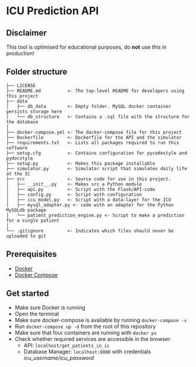 # ICU Prediction API

## Disclaimer
This tool is optimised for educational purposes, do **not** use this in production!

## Folder structure
```
├── LICENSE
├── README.md          <- The top-level README for developers using this project
├── data
│   ├── db_data        <- Empty folder. MySQL docker container persists storage here
│   └── db_structure   <- Contains a .sql file with the structure for the database
│
├── docker-compose.yml <- The docker-compose file for this project
├── Dockerfile         <- Dockerfile for the API and the simulator
├── requirements.txt   <- Lists all packages required to run this software
├── setup.cfg          <- Contains configuration for pycodestyle and pydocstyle
├── setup.py           <- Makes this package installable
├── simulator.py       <- Simulator script that simulates daily life at the IC
├── src                <- Source code for use in this project.
│   ├── __init__.py    <- Makes src a Python module
│   ├── api.py         <- Script with the Flask/API-code
│   ├── config.py      <- Script with configuration
│   ├── icu_model.py   <- Script with a data-layer for the ICU
│   ├── mysql_adapter.py <- code with an adapter for the Python MySQLdb package
│   └── patient_prediction_engine.py <- Script to make a prediction for a single patient
│
└── .gitignore         <- Indicates which files should never be uploaded to git
```

## Prerequisites
- [Docker](https://docs.docker.com/install/)
- [Docker Compose](https://docs.docker.com/compose/install/)

## Get started
- Make sure Docker is running
- Open the terminal
- Make sure docker-compose is available by running `docker-compose -v`
- Run `docker-compose up -d` from the root of this repository
- Make sure that four containers are running with `docker ps`
- Check whether required services are accessible in the browser:
  - API: ```localhost/get_patients_in_ic```
  - Database Manager: ```localhost:8080``` with credentials *icu_username/icu_password*
